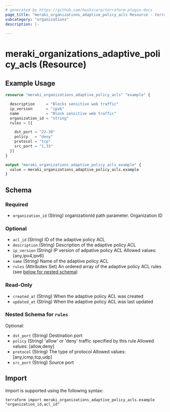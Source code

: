 ```yaml
---
# generated by https://github.com/hashicorp/terraform-plugin-docs
page_title: "meraki_organizations_adaptive_policy_acls Resource - terraform-provider-meraki"
subcategory: "organizations"
description: |-
  
---
```


# meraki_organizations_adaptive_policy_acls (Resource)



## Example Usage

```terraform
resource "meraki_organizations_adaptive_policy_acls" "example" {

  description     = "Blocks sensitive web traffic"
  ip_version      = "ipv6"
  name            = "Block sensitive web traffic"
  organization_id = "string"
  rules = [{

    dst_port = "22-30"
    policy   = "deny"
    protocol = "tcp"
    src_port = "1,33"
  }]
}

output "meraki_organizations_adaptive_policy_acls_example" {
  value = meraki_organizations_adaptive_policy_acls.example
}
```

<!-- schema generated by tfplugindocs -->
## Schema

### Required

- `organization_id` (String) organizationId path parameter. Organization ID

### Optional

- `acl_id` (String) ID of the adaptive policy ACL
- `description` (String) Description of the adaptive policy ACL
- `ip_version` (String) IP version of adpative policy ACL
                                  Allowed values: [any,ipv4,ipv6]
- `name` (String) Name of the adaptive policy ACL
- `rules` (Attributes Set) An ordered array of the adaptive policy ACL rules (see [below for nested schema](#nestedatt--rules))

### Read-Only

- `created_at` (String) When the adaptive policy ACL was created
- `updated_at` (String) When the adaptive policy ACL was last updated

<a id="nestedatt--rules"></a>
### Nested Schema for `rules`

Optional:

- `dst_port` (String) Destination port
- `policy` (String) 'allow' or 'deny' traffic specified by this rule
                                        Allowed values: [allow,deny]
- `protocol` (String) The type of protocol
                                        Allowed values: [any,icmp,tcp,udp]
- `src_port` (String) Source port

## Import

Import is supported using the following syntax:

```shell
terraform import meraki_organizations_adaptive_policy_acls.example "organization_id,acl_id"
```
